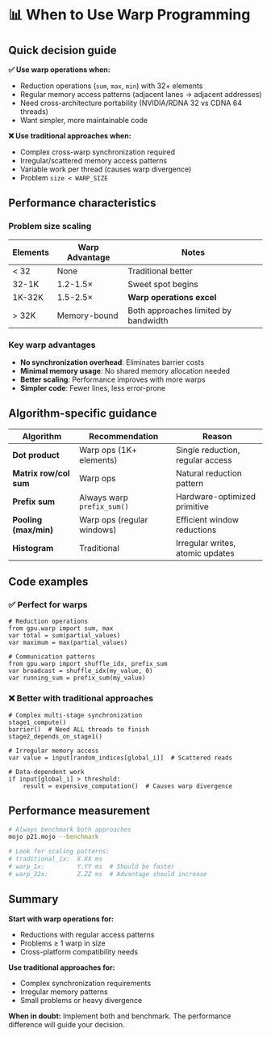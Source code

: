 # 📊 When to Use Warp Programming

## Quick decision guide

**✅ Use warp operations when:**
- Reduction operations (`sum`, `max`, `min`) with 32+ elements
- Regular memory access patterns (adjacent lanes → adjacent addresses)
- Need cross-architecture portability (NVIDIA/RDNA 32 vs CDNA 64 threads)
- Want simpler, more maintainable code

**❌ Use traditional approaches when:**
- Complex cross-warp synchronization required
- Irregular/scattered memory access patterns
- Variable work per thread (causes warp divergence)
- Problem `size < WARP_SIZE`

## Performance characteristics

### Problem size scaling
| Elements | Warp Advantage | Notes |
|----------|---------------|-------|
| < 32 | None | Traditional better |
| 32-1K | 1.2-1.5× | Sweet spot begins |
| 1K-32K | 1.5-2.5× | **Warp operations excel** |
| > 32K | Memory-bound | Both approaches limited by bandwidth |

### Key warp advantages
- **No synchronization overhead**: Eliminates barrier costs
- **Minimal memory usage**: No shared memory allocation needed
- **Better scaling**: Performance improves with more warps
- **Simpler code**: Fewer lines, less error-prone

## Algorithm-specific guidance

| Algorithm | Recommendation | Reason |
|-----------|---------------|--------|
| **Dot product** | Warp ops (1K+ elements) | Single reduction, regular access |
| **Matrix row/col sum** | Warp ops | Natural reduction pattern |
| **Prefix sum** | Always warp `prefix_sum()` | Hardware-optimized primitive |
| **Pooling (max/min)** | Warp ops (regular windows) | Efficient window reductions |
| **Histogram** | Traditional | Irregular writes, atomic updates |

## Code examples

### ✅ Perfect for warps
```mojo
# Reduction operations
from gpu.warp import sum, max
var total = sum(partial_values)
var maximum = max(partial_values)

# Communication patterns
from gpu.warp import shuffle_idx, prefix_sum
var broadcast = shuffle_idx(my_value, 0)
var running_sum = prefix_sum(my_value)
```

### ❌ Better with traditional approaches
```mojo
# Complex multi-stage synchronization
stage1_compute()
barrier()  # Need ALL threads to finish
stage2_depends_on_stage1()

# Irregular memory access
var value = input[random_indices[global_i]]  # Scattered reads

# Data-dependent work
if input[global_i] > threshold:
    result = expensive_computation()  # Causes warp divergence
```

## Performance measurement

```bash
# Always benchmark both approaches
mojo p21.mojo --benchmark

# Look for scaling patterns:
# traditional_1x:  X.XX ms
# warp_1x:         Y.YY ms  # Should be faster
# warp_32x:        Z.ZZ ms  # Advantage should increase
```

## Summary

**Start with warp operations for:**
- Reductions with regular access patterns
- Problems ≥ 1 warp in size
- Cross-platform compatibility needs

**Use traditional approaches for:**
- Complex synchronization requirements
- Irregular memory patterns
- Small problems or heavy divergence

**When in doubt:** Implement both and benchmark. The performance difference will guide your decision.

